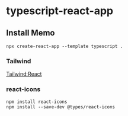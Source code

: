 # typescript-react-app

## Install Memo

```
npx create-react-app --template typescript .
```

### Tailwind

[Tailwind:React](https://tailwindcss.com/docs/guides/create-react-app)

### react-icons

```
npm install react-icons
npm install --save-dev @types/react-icons
```
